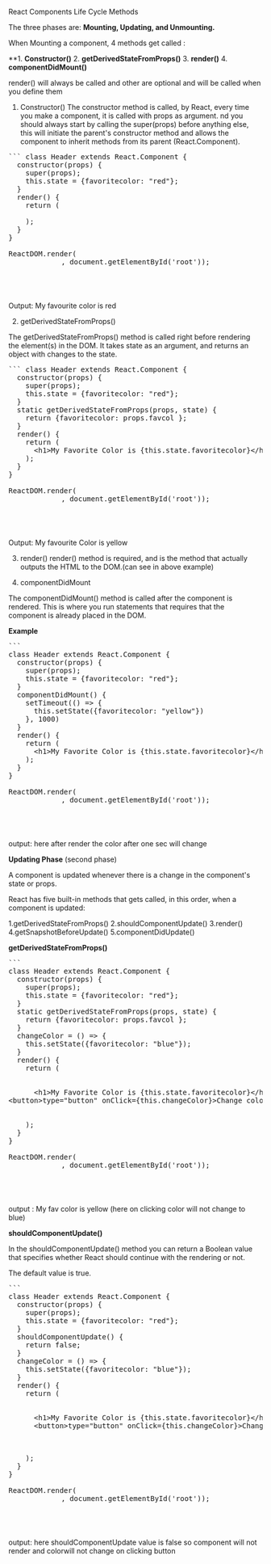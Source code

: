 React Components Life Cycle Methods

The three phases are:
**Mounting, Updating, and Unmounting.**

When Mounting a component, 4 methods get called :

**1. **Constructor()**
 2. **getDerivedStateFromProps()**
 3. **render()**
 4. **componentDidMount()** 

 render() will always be called and other are optional and will be called when you define them

1. Constructor()
The constructor method is called, by React, every time you make a component, it is called with props as argument.
nd you should always start by calling the super(props) before anything else, this will initiate the parent's constructor method and allows the component to inherit methods from its parent (React.Component).

<pre>``` class Header extends React.Component {
  constructor(props) {
    super(props);
    this.state = {favoritecolor: "red"};
  }
  render() {
    return (
      <!-- <h1>My Favorite Color is {this.state.favoritecolor}</h1> -->
    );
  }
}

ReactDOM.render(<Header />, document.getElementById('root'));
</pre>
Output: My favourite color is red


2. getDerivedStateFromProps()

The getDerivedStateFromProps() method is called right before rendering the element(s) in the DOM.
It takes state as an argument, and returns an object with changes to the state.

<pre>
``` class Header extends React.Component {
  constructor(props) {
    super(props);
    this.state = {favoritecolor: "red"};
  }
  static getDerivedStateFromProps(props, state) {
    return {favoritecolor: props.favcol };
  }
  render() {
    return (
      &lt;h1&gt;My Favorite Color is {this.state.favoritecolor}&lt;/h1&gt;
    );
  }
}

ReactDOM.render(<Header favcol="yellow"/>, document.getElementById('root'));
</pre>

Output: My favourite Color is yellow


3. render()
render() method is required, and is the method that actually outputs the HTML to the DOM.(can see in above example)

4. componentDidMount

The componentDidMount() method is called after the component is rendered.
This is where you run statements that requires that the component is already placed in the DOM.

**Example**

<pre>
```
class Header extends React.Component {
  constructor(props) {
    super(props);
    this.state = {favoritecolor: "red"};
  }
  componentDidMount() {
    setTimeout(() => {
      this.setState({favoritecolor: "yellow"})
    }, 1000)
  }
  render() {
    return (
      &lt;h1&gt;My Favorite Color is {this.state.favoritecolor}&lt;/h1&gt;
    ); 
  }
}

ReactDOM.render(<Header />, document.getElementById('root'));
</pre>

output: here after render the color after one sec will change

**Updating Phase** (second phase)

A component is updated whenever there is a change in the component's state or props.

React has five built-in methods that gets called, in this order, when a component is updated:

1.getDerivedStateFromProps()
2.shouldComponentUpdate()
3.render()
4.getSnapshotBeforeUpdate()
5.componentDidUpdate()


**getDerivedStateFromProps()**

<pre>
```
class Header extends React.Component {
  constructor(props) {
    super(props);
    this.state = {favoritecolor: "red"};
  }
  static getDerivedStateFromProps(props, state) {
    return {favoritecolor: props.favcol };
  }
  changeColor = () => {
    this.setState({favoritecolor: "blue"});
  }
  render() {
    return (
      <div>
      &lt;h1&gt;My Favorite Color is {this.state.favoritecolor}&lt;/h1&gt;
&lt;button&gt;type="button" onClick={this.changeColor}>Change color&lt;/button&gt;
      </div>
    );
  }
}

ReactDOM.render(<Header favcol="yellow"/>, document.getElementById('root'));
</pre>

output : My fav color is yellow (here on clicking color will not change to blue)

**shouldComponentUpdate()**

In the shouldComponentUpdate() method you can return a Boolean value that specifies whether React should continue with the rendering or not.

The default value is true.

<pre>
```
class Header extends React.Component {
  constructor(props) {
    super(props);
    this.state = {favoritecolor: "red"};
  }
  shouldComponentUpdate() {
    return false;
  }
  changeColor = () => {
    this.setState({favoritecolor: "blue"});
  }
  render() {
    return (
      <div>
      &lt;h1&gt;My Favorite Color is {this.state.favoritecolor}&lt;/h1&gt;
      &lt;button&gt;type="button" onClick={this.changeColor}>Change color&lt;/button&gt;
       
      </div>
    );
  }
}

ReactDOM.render(<Header />, document.getElementById('root'));
</pre>

output: here shouldComponentUpdate value is false so component will not render and colorwill not change on clicking button


